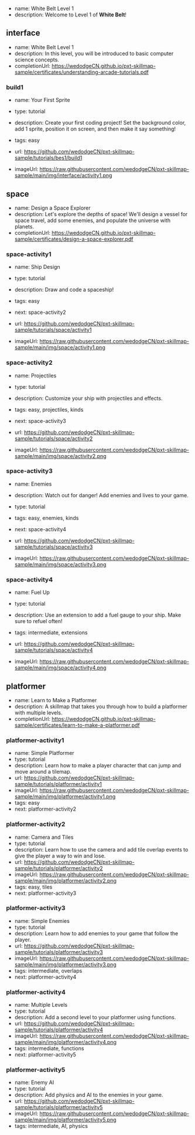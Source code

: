 * name: White Belt Level 1
* description: Welcome to Level 1 of **White Belt**!

## interface
* name: White Belt Level 1 
* description: In this level, you will be introduced to basic computer science concepts.
* completionUrl: https://wedodgeCN.github.io/pxt-skillmap-sample/certificates/understanding-arcade-tutorials.pdf

### build1

* name: Your First Sprite
* type: tutorial
* description: Create your first coding project! Set the background color, add 1 sprite, position it on screen,  and then make it say something!
* tags: easy

* url: https://github.com/wedodgeCN/pxt-skillmap-sample/tutorials/bes1/build1 
* imageUrl: https://raw.githubusercontent.com/wedodgeCN/pxt-skillmap-sample/main/img/interface/activity1.png

## space
* name: Design a Space Explorer
* description: Let's explore the depths of space! We'll design a vessel for space travel, add some enemies, and populate the universe with planets.
* completionUrl: https://wedodgeCN.github.io/pxt-skillmap-sample/certificates/design-a-space-explorer.pdf

### space-activity1

* name: Ship Design
* type: tutorial
* description: Draw and code a spaceship!
* tags: easy
* next: space-activity2

* url: https://github.com/wedodgeCN/pxt-skillmap-sample/tutorials/space/activity1
* imageUrl: https://raw.githubusercontent.com/wedodgeCN/pxt-skillmap-sample/main/img/space/activity1.png

### space-activity2

* name: Projectiles
* type: tutorial
* description: Customize your ship with projectiles and effects.
* tags: easy, projectiles, kinds
* next: space-activity3

* url: https://github.com/wedodgeCN/pxt-skillmap-sample/tutorials/space/activity2
* imageUrl: https://raw.githubusercontent.com/wedodgeCN/pxt-skillmap-sample/main/img/space/activity2.png

### space-activity3

* name: Enemies
* description: Watch out for danger! Add enemies and lives to your game.
* type: tutorial
* tags: easy, enemies, kinds
* next: space-activity4

* url: https://github.com/wedodgeCN/pxt-skillmap-sample/tutorials/space/activity3
* imageUrl: https://raw.githubusercontent.com/wedodgeCN/pxt-skillmap-sample/main/img/space/activity3.png

### space-activity4

* name: Fuel Up
* type: tutorial
* description: Use an extension to add a fuel gauge to your ship. Make sure to refuel often!
* tags: intermediate, extensions


* url: https://github.com/wedodgeCN/pxt-skillmap-sample/tutorials/space/activity4
* imageUrl: https://raw.githubusercontent.com/wedodgeCN/pxt-skillmap-sample/main/img/space/activity4.png



## platformer
* name: Learn to Make a Platformer
* description: A skillmap that takes you through how to build a platformer with multiple levels.
* completionUrl: https://wedodgeCN.github.io/pxt-skillmap-sample/certificates/learn-to-make-a-platformer.pdf

### platformer-activity1

* name: Simple Platformer
* type: tutorial
* description: Learn how to make a player character that can jump and move around a tilemap.
* url: https://github.com/wedodgeCN/pxt-skillmap-sample/tutorials/platformer/activity1
* imageUrl: https://raw.githubusercontent.com/wedodgeCN/pxt-skillmap-sample/main/img/platformer/activity1.png
* tags: easy
* next: platformer-activity2

### platformer-activity2

* name: Camera and Tiles
* type: tutorial
* description: Learn how to use the camera and add tile overlap events to give the player a way to win and lose.
* url: https://github.com/wedodgeCN/pxt-skillmap-sample/tutorials/platformer/activity2
* imageUrl: https://raw.githubusercontent.com/wedodgeCN/pxt-skillmap-sample/main/img/platformer/activity2.png
* tags: easy, tiles
* next: platformer-activity3

### platformer-activity3

* name: Simple Enemies
* type: tutorial
* description: Learn how to add enemies to your game that follow the player.
* url: https://github.com/wedodgeCN/pxt-skillmap-sample/tutorials/platformer/activity3
* imageUrl: https://raw.githubusercontent.com/wedodgeCN/pxt-skillmap-sample/main/img/platformer/activity3.png
* tags: intermediate, overlaps
* next: platformer-activity4

### platformer-activity4

* name: Multiple Levels
* type: tutorial
* description: Add a second level to your platformer using functions.
* url: https://github.com/wedodgeCN/pxt-skillmap-sample/tutorials/platformer/activity4
* imageUrl: https://raw.githubusercontent.com/wedodgeCN/pxt-skillmap-sample/main/img/platformer/activity4.png
* tags: intermediate, functions
* next: platformer-activity5

### platformer-activity5

* name: Enemy AI
* type: tutorial
* description: Add physics and AI to the enemies in your game.
* url: https://github.com/wedodgeCN/pxt-skillmap-sample/tutorials/platformer/activity5
* imageUrl: https://raw.githubusercontent.com/wedodgeCN/pxt-skillmap-sample/main/img/platformer/activity5.png
* tags: intermediate, AI, physics
